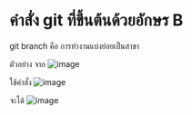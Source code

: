 # คำสั่ง git ที่ขึ้นต้นด้วยอักษร B
git branch คือ การทำงานแบ่งย่อยเป็นสาขา

ตัวอย่าง 
จาก 
![image](https://github.com/KanyakornPuengmon/Git_A-Z_Mission_65030018/assets/144195697/01a4974e-ddb8-4407-94cd-2984d4cd9208)


ใช้คำสั่ง 
![image](https://github.com/KanyakornPuengmon/Git_A-Z_Mission_65030018/assets/144195697/9cf3b383-9a62-43fc-8c73-143471ed7365)


จะได้
![image](https://github.com/KanyakornPuengmon/Git_A-Z_Mission_65030018/assets/144195697/c0dfc22e-7a82-422d-9b99-8c4e2b33296b)

